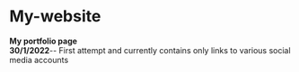 # My-website
**My portfolio page**
<br>
**30/1/2022**--
First attempt and currently contains only links to various social media accounts
